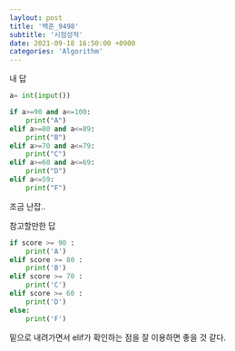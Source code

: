 ```yaml
---
laylout: post
title: '백준_9498'
subtitle: '시험성적'
date: 2021-09-18 16:50:00 +0900
categories: 'Algorithm'
---
```




내 답

```python
a= int(input())

if a>=90 and a<=100:
    print("A")
elif a>=80 and a<=89:
    print("B")
elif a>=70 and a<=79:
    print("C")
elif a>=60 and a<=69:
    print("D")
elif a<=59:
    print("F")
```

조금 난잡..

참고할만한 답

```python
if score >= 90 :
    print('A')
elif score >= 80 :
    print('B')
elif score >= 70 :
    print('C')
elif score >= 60 :
    print('D')
else:
    print('F')
```

밑으로 내려가면서 elif가 확인하는 점을 잘 이용하면 좋을 것 같다. 